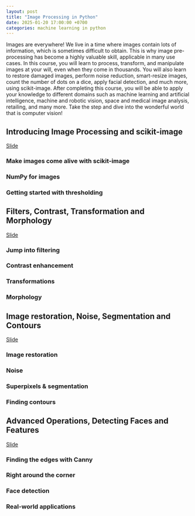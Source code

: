 ```yaml
---
layout: post
title: "Image Processing in Python"
date: 2025-01-20 17:00:00 +0700
categories: machine learning in python
---
```


Images are everywhere! We live in a time where images contain lots of information, which is sometimes difficult to obtain. This is why image pre-processing has become a highly valuable skill, applicable in many use cases. In this course, you will learn to process, transform, and manipulate images at your will, even when they come in thousands. You will also learn to restore damaged images, perform noise reduction, smart-resize images, count the number of dots on a dice, apply facial detection, and much more, using scikit-image. After completing this course, you will be able to apply your knowledge to different domains such as machine learning and artificial intelligence, machine and robotic vision, space and medical image analysis, retailing, and many more. Take the step and dive into the wonderful world that is computer vision!


## Introducing Image Processing and scikit-image

[Slide]({{site.baseurl}}/files/Image_Processing_in_Python_C1.pdf)

### Make images come alive with scikit-image
### NumPy for images
### Getting started with thresholding


## Filters, Contrast, Transformation and Morphology

[Slide]({{site.baseurl}}/files/Image_Processing_in_Python_C2.pdf)

### Jump into filtering
### Contrast enhancement
### Transformations
### Morphology


## Image restoration, Noise, Segmentation and Contours

[Slide]({{site.baseurl}}/files/Image_Processing_in_Python_C3.pdf)

### Image restoration
### Noise
### Superpixels & segmentation
### Finding contours


## Advanced Operations, Detecting Faces and Features

[Slide]({{site.baseurl}}/files/Image_Processing_in_Python_C4.pdf)

### Finding the edges with Canny
### Right around the corner
### Face detection
### Real-world applications
